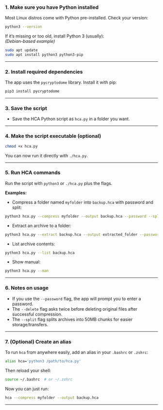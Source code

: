 
### 1. **Make sure you have Python installed**  
  
Most Linux distros come with Python pre-installed. Check your version:  
  
```bash  
python3 --version  
```  
  
If it’s missing or too old, install Python 3 (usually):  
*(Debian-based example)*  
  
```bash  
sudo apt update  
sudo apt install python3 python3-pip  
```  
  
---  
  
### 2. **Install required dependencies**  
  
The app uses the `pycryptodome` library. Install it with pip:  
  
```bash  
pip3 install pycryptodome  
```  
  
---  
  
### 3. **Save the script**  
  
* Save the HCA Python script as `hca.py` in a folder you want.  
  
---  
  
### 4. **Make the script executable (optional)**  
  
```bash  
chmod +x hca.py  
```  
  
You can now run it directly with `./hca.py`.  
  
---  
  
### 5. **Run HCA commands**  
  
Run the script with `python3` or `./hca.py` plus the flags.  
  
**Examples:**  
  
* Compress a folder named `myfolder` into `backup.hca` with password and split:  
  
```bash  
python3 hca.py --compress myfolder --output backup.hca --password --split --delete  
```  
  
* Extract an archive to a folder:  
  
```bash  
python3 hca.py --extract backup.hca --output extracted_folder --password  
```  
  
* List archive contents:  
  
```bash  
python3 hca.py --list backup.hca  
```  
  
* Show manual:  
  
```bash  
python3 hca.py --man  
```  
  
---  
  
### 6. **Notes on usage**  
  
* If you use the `--password` flag, the app will prompt you to enter a password.  
* The `--delete` flag asks twice before deleting original files after successful compression.  
* The `--split` flag splits archives into 50MB chunks for easier storage/transfers.  
  
---  
    
### 7. **(Optional) Create an alias**  
  
To run `hca` from anywhere easily, add an alias in your `.bashrc` or `.zshrc`:  
  
```bash  
alias hca='python3 /path/to/hca.py'  
```  
  
Then reload your shell:  
  
```bash  
source ~/.bashrc  # or ~/.zshrc  
```  
  
Now you can just run:  
  
```bash  
hca --compress myfolder --output backup.hca   
```  
  
---  
